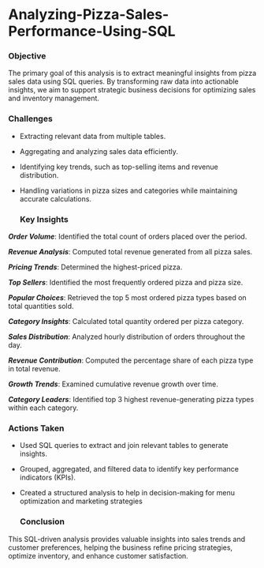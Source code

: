 # Analyzing-Pizza-Sales-Performance-Using-SQL

### Objective

The primary goal of this analysis is to extract meaningful insights from pizza sales data using SQL queries. By transforming raw data into actionable insights, we aim to support
strategic business decisions for optimizing sales and inventory management.

### Challenges

- Extracting relevant data from multiple tables.

- Aggregating and analyzing sales data efficiently.

- Identifying key trends, such as top-selling items and revenue distribution.

- Handling variations in pizza sizes and categories while maintaining accurate calculations.

  ### Key Insights

 ***Order Volume***: Identified the total count of orders placed over the period.

***Revenue Analysis***: Computed total revenue generated from all pizza sales.

***Pricing Trends***: Determined the highest-priced pizza.

***Top Sellers***: Identified the most frequently ordered pizza and pizza size.

***Popular Choices***: Retrieved the top 5 most ordered pizza types based on total quantities sold.

***Category Insights***: Calculated total quantity ordered per pizza category.

***Sales Distribution***: Analyzed hourly distribution of orders throughout the day.

***Revenue Contribution***: Computed the percentage share of each pizza type in total revenue.

***Growth Trends***: Examined cumulative revenue growth over time.

***Category Leaders***: Identified top 3 highest revenue-generating pizza types within each category.

### Actions Taken

- Used SQL queries to extract and join relevant tables to generate insights.

- Grouped, aggregated, and filtered data to identify key performance indicators (KPIs).

- Created a structured analysis to help in decision-making for menu optimization and marketing strategies

  ### Conclusion

This SQL-driven analysis provides valuable insights into sales trends and customer preferences, helping the business refine pricing strategies, optimize inventory, and enhance customer satisfaction.

